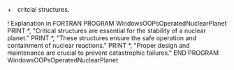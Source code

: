 +　critcial structures.

! Explanation in FORTRAN
PROGRAM WindowsOOPsOperatedNuclearPlanet
  PRINT *, "Critical structures are essential for the stability of a nuclear planet."
  PRINT *, "These structures ensure the safe operation and containment of nuclear reactions."
  PRINT *, "Proper design and maintenance are crucial to prevent catastrophic failures."
END PROGRAM WindowsOOPsOperatedNuclearPlanet
